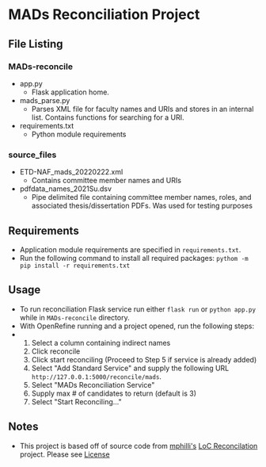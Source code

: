 # MADs Reconciliation Project

## File Listing
### MADs-reconcile
  - app.py 
    - Flask application home. 
  - mads_parse.py
    - Parses XML file for faculty names and URIs and stores in an internal list. Contains functions for searching for a URI.
  - requirements.txt
    - Python module requirements
### source_files
  - ETD-NAF_mads_20220222.xml
    - Contains committee member names and URIs
  - pdfdata_names_2021Su.dsv
    - Pipe delimited file containing committee member names, roles, and associated thesis/dissertation PDFs. Was used for testing purposes

## Requirements
  - Application module requirements are specified in `requirements.txt`.
  - Run the following command to install all required packages: `pythom -m pip install -r requirements.txt`

## Usage
  - To run reconciliation Flask service run either `flask run` or `python app.py` while in `MADs-reconcile` directory. 
  - With OpenRefine running and a project opened, run the following steps:
  - 1. Select a column containing indirect names
     2. Click reconcile
     3. Click start reconciling (Proceed to Step 5 if service is already added)
     4. Select "Add Standard Service" and supply the following URL `http://127.0.0.1:5000/reconcile/mads`. 
     5. Select "MADs Reconciliation Service"
     6. Supply max # of candidates to return (default is 3)
     7. Select "Start Reconciling..."

## Notes
  - This project is based off of source code from [mphilli's](https://github.com/mphilli) [LoC Reconcilation](https://github.com/mphilli/LoC-reconcile) project. Please see [License](https://github.com/mlb-6300/mads_recon/blob/main/LICENSE)
